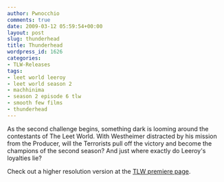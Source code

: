 ```yaml
---
author: Pwnocchio
comments: true
date: 2009-03-12 05:59:54+00:00
layout: post
slug: thunderhead
title: Thunderhead
wordpress_id: 1626
categories:
- TLW-Releases
tags:
- leet world leeroy
- leet world season 2
- machhinima
- season 2 episode 6 tlw
- smooth few films
- thunderhead
---
```


As the second challenge begins, something dark is looming around the contestants of The Leet World. With Westheimer distracted by his mission from the Producer, will the Terrorists pull off the victory and become the champions of the second season? And just where exactly do Leeroy's loyalties lie?

Check out a higher resolution version at the [TLW premiere page](http://www.smoothfewfilms.com/premiere/).
